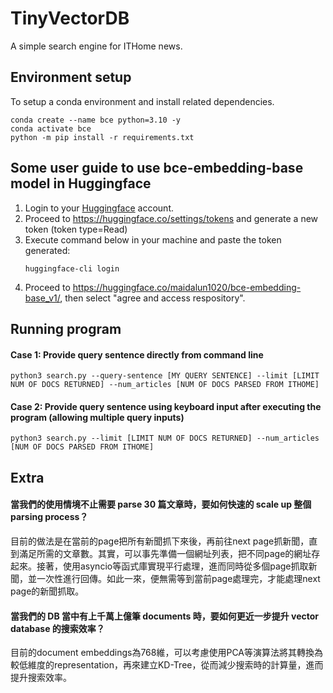 # TinyVectorDB
A simple search engine for ITHome news.


## Environment setup

To setup a conda environment and install related dependencies.
```
conda create --name bce python=3.10 -y
conda activate bce
python -m pip install -r requirements.txt
```

## Some user guide to use bce-embedding-base model in Huggingface

1. Login to your [Huggingface](https://huggingface.co/) account.
2. Proceed to https://huggingface.co/settings/tokens and generate a new token (token type=Read)
3. Execute command below in your machine and paste the token generated:
   ```
   huggingface-cli login
   ```
4. Proceed to https://huggingface.co/maidalun1020/bce-embedding-base_v1/, then select "agree and access respository".

## Running program
#### Case 1: Provide query sentence directly from command line
 ```
 python3 search.py --query-sentence [MY QUERY SENTENCE] --limit [LIMIT NUM OF DOCS RETURNED] --num_articles [NUM OF DOCS PARSED FROM ITHOME]
 ```

#### Case 2: Provide query sentence using keyboard input after executing the program (allowing multiple query inputs)
 ```
 python3 search.py --limit [LIMIT NUM OF DOCS RETURNED] --num_articles [NUM OF DOCS PARSED FROM ITHOME]
 ```

## Extra 
#### 當我們的使用情境不止需要 parse 30 篇文章時，要如何快速的 scale up 整個 parsing process？
目前的做法是在當前的page把所有新聞抓下來後，再前往next page抓新聞，直到滿足所需的文章數。其實，可以事先準備一個網址列表，把不同page的網址存起來。接著，使用asyncio等函式庫實現平行處理，進而同時從多個page抓取新聞，並一次性進行回傳。如此一來，便無需等到當前page處理完，才能處理next page的新聞抓取。

#### 當我們的 DB 當中有上千萬上億筆 documents 時，要如何更近一步提升 vector database 的搜索效率？
目前的document embeddings為768維，可以考慮使用PCA等演算法將其轉換為較低維度的representation，再來建立KD-Tree，從而減少搜索時的計算量，進而提升搜索效率。
